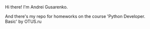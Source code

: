 Hi there! I'm Andrei Gusarenko.

And there's my repo for homeworks on the course 'Python Developer. Basic' by OTUS.ru